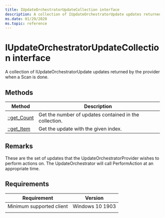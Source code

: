 ```yaml
---
title: IUpdateOrchestratorUpdateCollection interface
description: A collection of IUpdateOrchestratorUpdate updates returned by the provider when a Scan is done.
ms.date: 01/29/2020
ms.topic: reference
---
```


# IUpdateOrchestratorUpdateCollection  interface

A collection of IUpdateOrchestratorUpdate updates returned by the provider when a Scan is done.

## Methods

|Method | Description |
|---|---|
|[::get_Count](iupdateorchestratorupdatecollection-get-count.md) | Get the number of updates contained in the collection.  |
|[::get_Item](iupdateorchestratorupdatecollection-get-item.md) | Get the update with the given index.  |


## Remarks
These are the set of updates that the UpdateOrchestratorProvider wishes to perform actions on. The UpdateOrchestrator will call PerformAction at an appropriate time.

## Requirements

| Requirement | Version |
|---|---|
| Minimum supported client | Windows 10 1903 |
|   |   |
